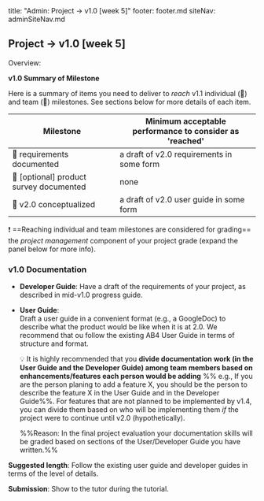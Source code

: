 <frontmatter>
title: "Admin: Project → v1.0 [week 5]"
footer: footer.md
siteNav: adminSiteNav.md
</frontmatter>

<link rel="stylesheet" href="../css/main.css">
<link rel="stylesheet" href="../css/admin.css">

<include src="../common/header.md" />

<div class="website-content" id="main">

<div id="title">

## Project → v1.0 [week 5]
</div>
<div id="body">

<tip-box>

Overview: <include src="project-timeline.md#v10-overview" inline />
</tip-box>

**v1.0 Summary of Milestone**

Here is a summary of items you need to deliver to _reach_ v1.1 individual (:bust_in_silhouette:) and team (:busts_in_silhouette:) milestones. See sections below for more details of each item. 

Milestone | Minimum acceptable performance to consider as 'reached'
--------- | -------------------------------------------------------
:busts_in_silhouette: requirements documented | a draft of v2.0 requirements in some form
:bust_in_silhouette: [optional] product survey documented | none
:busts_in_silhouette: v2.0 conceptualized | a draft of v2.0 user guide in some form

:exclamation: ==Reaching individual and team milestones are considered for grading== the _project management_ component of your project grade (expand the panel below for more info).

<panel header="%%Admin {{ icon_embedding }} Project Assessment → Project Management%%" minimized>
  <include src="project-assessment.md#project-management-grading" />
</panel>

### v1.0 Documentation

* **Developer Guide**:
  Have a draft of the requirements of your project, as described in mid-v1.0 progress guide.
  
* **User Guide**:  
  Draft a user guide in a convenient format (e.g., a GoogleDoc) to describe what the product would be like when it is at 2.0.  We recommend that ou follow the existing <tooltip content="AddressBook-Level4">AB4</tooltip> User Guide in terms of structure and format.

  <tip-box> 
  
  :bulb: It is highly recommended that you **divide documentation work (in the User Guide and the Developer Guide) among team members based on enhancements/features each person would be adding** %%&nbsp;e.g., If you are the person planing to add a feature X, you should be the person to describe the feature X in the User Guide and in the Developer Guide%%. For features that are not planned to be implemented by v1.4, you can divide them based on who will be implementing them _if_ the project were to continue until v2.0 (hypothetically).
  
  %%Reason: In the final project evaluation your documentation skills will be graded based on sections of the User/Developer Guide you have written.%%
    
  </tip-box>


**Suggested length**: Follow the existing user guide and developer guides in terms of the level of details.

**Submission**: Show to the tutor during the tutorial.

</div>
</div>